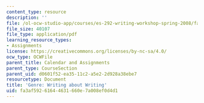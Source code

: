 ```yaml
---
content_type: resource
description: ''
file: /ol-ocw-studio-app/courses/es-292-writing-workshop-spring-2008/fa3af59261644631660e7a008ef0d4d1_MITES_292S08_ses1_asgn.pdf
file_size: 40107
file_type: application/pdf
learning_resource_types:
- Assignments
license: https://creativecommons.org/licenses/by-nc-sa/4.0/
ocw_type: OCWFile
parent_title: Calendar and Assignments
parent_type: CourseSection
parent_uid: d0601f52-ea35-11c2-a5e2-2d928a38ebe7
resourcetype: Document
title: 'Genre: Writing about Writing'
uid: fa3af592-6164-4631-660e-7a008ef0d4d1
---
```

